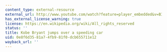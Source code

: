 ```yaml
---
content_type: external-resource
external_url: http://www.youtube.com/watch?feature=player_embedded&v=BIWeEFV59d4
has_external_license_warning: true
license: https://en.wikipedia.org/wiki/All_rights_reserved
status: ''
title: Kobe Bryant jumps over a speeding car
uid: 0e8f6d35-81a7-4fb9-81f0-dcb655711e12
wayback_url: ''
---
```

